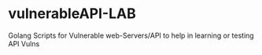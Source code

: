 # vulnerableAPI-LAB
Golang Scripts for Vulnerable web-Servers/API to help in learning or testing API Vulns
